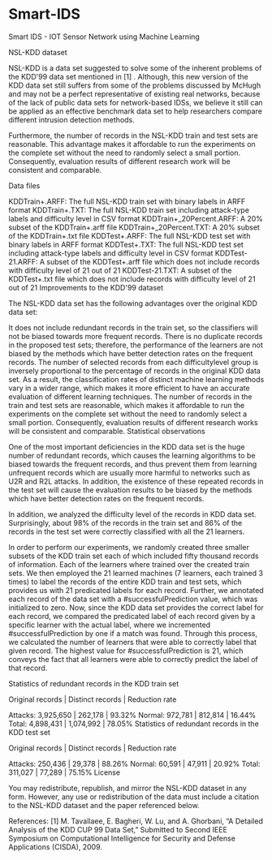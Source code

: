 # Smart-IDS
Smart IDS - IOT Sensor Network using Machine Learning


NSL-KDD dataset

NSL-KDD is a data set suggested to solve some of the inherent problems of the KDD'99 data set mentioned in [1] . Although, this new version of the KDD data set still suffers from some of the problems discussed by McHugh and may not be a perfect representative of existing real networks, because of the lack of public data sets for network-based IDSs, we believe it still can be applied as an effective benchmark data set to help researchers compare different intrusion detection methods.

Furthermore, the number of records in the NSL-KDD train and test sets are reasonable. This advantage makes it affordable to run the experiments on the complete set without the need to randomly select a small portion. Consequently, evaluation results of different research work will be consistent and comparable.

Data files

KDDTrain+.ARFF: The full NSL-KDD train set with binary labels in ARFF format
KDDTrain+.TXT: The full NSL-KDD train set including attack-type labels and difficulty level in CSV format
KDDTrain+_20Percent.ARFF: A 20% subset of the KDDTrain+.arff file
KDDTrain+_20Percent.TXT: A 20% subset of the KDDTrain+.txt file
KDDTest+.ARFF: The full NSL-KDD test set with binary labels in ARFF format
KDDTest+.TXT: The full NSL-KDD test set including attack-type labels and difficulty level in CSV format
KDDTest-21.ARFF: A subset of the KDDTest+.arff file which does not include records with difficulty level of 21 out of 21
KDDTest-21.TXT: A subset of the KDDTest+.txt file which does not include records with difficulty level of 21 out of 21
Improvements to the KDD'99 dataset

The NSL-KDD data set has the following advantages over the original KDD data set:

It does not include redundant records in the train set, so the classifiers will not be biased towards more frequent records.
There is no duplicate records in the proposed test sets; therefore, the performance of the learners are not biased by the methods which have better detection rates on the frequent records.
The number of selected records from each difficultylevel group is inversely proportional to the percentage of records in the original KDD data set. As a result, the classification rates of distinct machine learning methods vary in a wider range, which makes it more efficient to have an accurate evaluation of different learning techniques.
The number of records in the train and test sets are reasonable, which makes it affordable to run the experiments on the complete set without the need to randomly select a small portion. Consequently, evaluation results of different research works will be consistent and comparable.
Statistical observations

One of the most important deficiencies in the KDD data set is the huge number of redundant records, which causes the learning algorithms to be biased towards the frequent records, and thus prevent them from learning unfrequent records which are usually more harmful to networks such as U2R and R2L attacks. In addition, the existence of these repeated records in the test set will cause the evaluation results to be biased by the methods which have better detection rates on the frequent records.

In addition, we analyzed the difficulty level of the records in KDD data set. Surprisingly, about 98% of the records in the train set and 86% of the records in the test set were correctly classified with all the 21 learners.

In order to perform our experiments, we randomly created three smaller subsets of the KDD train set each of which included fifty thousand records of information. Each of the learners where trained over the created train sets. We then employed the 21 learned machines (7 learners, each trained 3 times) to label the records of the entire KDD train and test sets, which provides us with 21 predicated labels for each record. Further, we annotated each record of the data set with a #successfulPrediction value, which was initialized to zero. Now, since the KDD data set provides the correct label for each record, we compared the predicated label of each record given by a specific learner with the actual label, where we incremented #successfulPrediction by one if a match was found. Through this process, we calculated the number of learners that were able to correctly label that given record. The highest value for #successfulPrediction is 21, which conveys the fact that all learners were able to correctly predict the label of that record.

Statistics of redundant records in the KDD train set

Original records | Distinct records | Reduction rate

Attacks: 3,925,650 | 262,178 | 93.32%
Normal: 972,781 | 812,814 | 16.44%
Total: 4,898,431 | 1,074,992 | 78.05%
Statistics of redundant records in the KDD test set

Original records | Distinct records | Reduction rate

Attacks: 250,436 | 29,378 | 88.26%
Normal: 60,591 | 47,911 | 20.92%
Total: 311,027 | 77,289 | 75.15%
License

You may redistribute, republish, and mirror the NSL-KDD dataset in any form. However, any use or redistribution of the data must include a citation to the NSL-KDD dataset and the paper referenced below.

References: [1] M. Tavallaee, E. Bagheri, W. Lu, and A. Ghorbani, “A Detailed Analysis of the KDD CUP 99 Data Set,” Submitted to Second IEEE Symposium on Computational Intelligence for Security and Defense Applications (CISDA), 2009.
